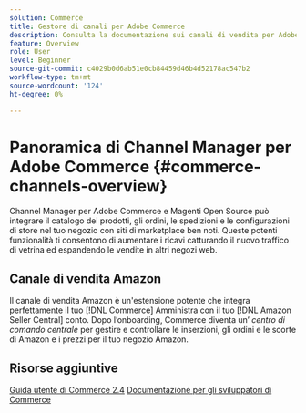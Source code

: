 ```yaml
---
solution: Commerce
title: Gestore di canali per Adobe Commerce
description: Consulta la documentazione sui canali di vendita per Adobe Commerce e Magenti Open Source.
feature: Overview
role: User
level: Beginner
source-git-commit: c4029b0d6ab51e0cb84459d46b4d52178ac547b2
workflow-type: tm+mt
source-wordcount: '124'
ht-degree: 0%

---
```



# Panoramica di Channel Manager per Adobe Commerce {#commerce-channels-overview}

Channel Manager per Adobe Commerce e Magenti Open Source può integrare il catalogo dei prodotti, gli ordini, le spedizioni e le configurazioni di store nel tuo negozio con siti di marketplace ben noti. Queste potenti funzionalità ti consentono di aumentare i ricavi catturando il nuovo traffico di vetrina ed espandendo le vendite in altri negozi web.

## Canale di vendita Amazon

Il canale di vendita Amazon è un&#39;estensione potente che integra perfettamente il tuo [!DNL Commerce] Amministra con il tuo [!DNL Amazon Seller Central] conto. Dopo l’onboarding, Commerce diventa un’ _centro di comando centrale_ per gestire e controllare le inserzioni, gli ordini e le scorte di Amazon e i prezzi per il tuo negozio Amazon.

## Risorse aggiuntive

[Guida utente di Commerce 2.4](https://docs.magento.com/user-guide/)
[Documentazione per gli sviluppatori di Commerce](https://devdocs.magento.com/)

